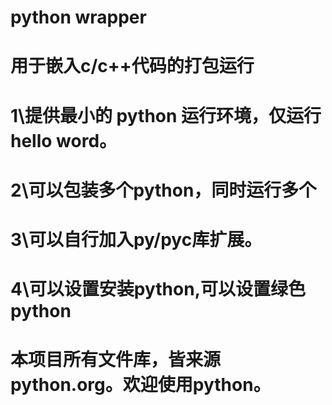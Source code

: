 # python wrapper
# 用于嵌入c/c++代码的打包运行
# 1\提供最小的 python 运行环境，仅运行hello word。
# 2\可以包装多个python，同时运行多个
# 3\可以自行加入py/pyc库扩展。
# 4\可以设置安装python,可以设置绿色python
#
# 本项目所有文件库，皆来源python.org。欢迎使用python。
